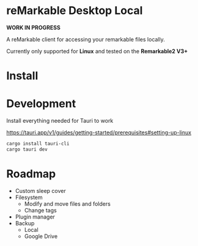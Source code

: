 # reMarkable Desktop Local

**WORK IN PROGRESS**

A reMarkable client for accessing your remarkable files locally.

Currently only supported for **Linux** and tested on the **Remarkable2 V3+**

# Install

# Development

Install everything needed for Tauri to work

https://tauri.app/v1/guides/getting-started/prerequisites#setting-up-linux

```bash
cargo install tauri-cli
cargo tauri dev
```


# Roadmap

- Custom sleep cover
- Filesystem
	- Modify and move files and folders
	- Change tags
- Plugin manager
- Backup
	- Local
	- Google Drive
